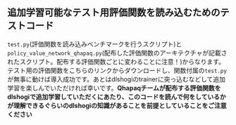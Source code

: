 ## 追加学習可能なテスト用評価関数を読み込むためのテストコード
`test.py`(評価関数を読み込みベンチマークを行うスクリプト)と`policy_value_network_qhapaq.py`(配布した評価関数のアーキテクチャが記載されたスクリプト。配布する評価関数ごとに変わることに注意！)からなります。テスト用の評価関数をこちらのリンクからダウンロードし、関数付属の`test.py`が無事に動けば導入成功です。あとはdlshogiのtrainerに突っ込むなどして追加学習を楽しんでいただければ幸いです。**Qhapaqチームが配布する評価関数をdlshogiで追加学習していただくにあたり、このコードを読んで何をしているかが理解できるぐらいのdlshogiの知識があることを前提としていることをご注意ください**